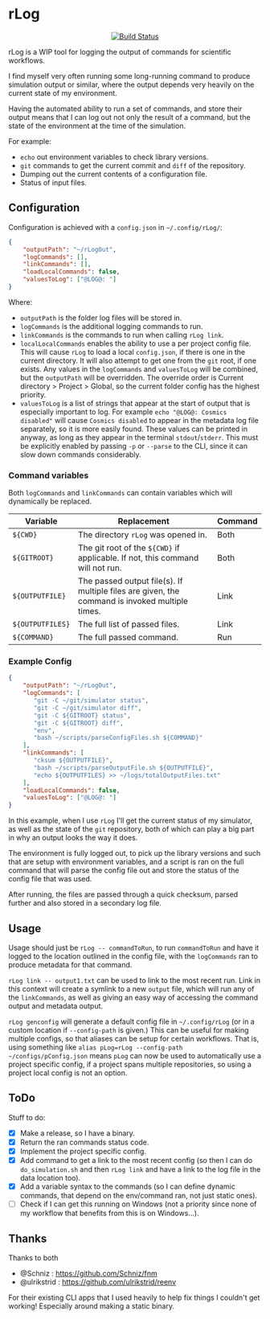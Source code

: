 # rLog

<p align="center">
<a href="https://dev.azure.com/CrossR-1/rLog/_build/latest?definitionId=5&branchName=master"><img alt="Build Status" src="https://dev.azure.com/CrossR-1/rLog/_apis/build/status/CrossR.rLog?branchName=master"></a>
</p>

rLog is a WIP tool for logging the output of commands for scientific
workflows.

I find myself very often running some long-running command to produce
simulation output or similar, where the output depends very heavily on the
current state of my environment.

Having the automated ability to run a set of commands, and store their output
means that I can log out not only the result of a command, but the state of
the environment at the time of the simulation.

For example:

 - `echo` out environment variables to check library versions.
 - `git` commands to get the current commit and `diff` of the repository.
 - Dumping out the current contents of a configuration file.
 - Status of input files.

## Configuration

Configuration is achieved with a `config.json` in `~/.config/rLog/`:

```json
{
    "outputPath": "~/rLogOut",
    "logCommands": [],
    "linkCommands": [],
    "loadLocalCommands": false,
    "valuesToLog": ["@LOG@: "]
}
```

Where:

 - `outputPath` is the folder log files will be stored in.
 - `logCommands` is the additional logging commands to run.
 - `linkCommands` is the commands to run when calling `rLog link`.
 - `localLocalCommands` enables the ability to use a per project config file.
    This will cause `rLog` to load a local `config.json`, if there is
    one in the current directory. It will also attempt to get one from the `git`
    root, if one exists. Any values in the `logCommands` and `valuesToLog`
    will be combined, but the `outputPath` will be overridden. The override
    order is Current directory > Project > Global, so the current folder config
    has the highest priority.
 - `valuesToLog` is a list of strings that appear at the start of output
    that is especially important to log. For example `echo "@LOG@: Cosmics
    disabled"` will cause `Cosmics disabled` to appear in the metadata log
    file separately, so it is more easily found. These values can be printed
    in anyway, as long as they appear in the terminal `stdout`/`stderr`. This
    must be explicitly enabled by passing `-p` or `--parse` to the CLI, since
    it can slow down commands considerably.

### Command variables

Both `logCommands` and `linkCommands` can contain variables which will
dynamically be replaced.

| Variable | Replacement | Command |
|----------|-------------|---------|
| `${CWD}`   | The directory `rLog` was opened in. | Both |
| `${GITROOT}` | The git root of the `${CWD}` if applicable. If not, this command will not run. | Both |
| `${OUTPUTFILE}` | The passed output file(s). If multiple files are given, the command is invoked multiple times. | Link |
| `${OUTPUTFILES}` | The full list of passed files. | Link |
| `${COMMAND}` | The full passed command. | Run |

### Example Config

```json
{
    "outputPath": "~/rLogOut",
    "logCommands": [
       "git -C ~/git/simulator status",
       "git -C ~/git/simulator diff",
       "git -C ${GITROOT} status",
       "git -C ${GITROOT} diff",
       "env",
       "bash ~/scripts/parseConfigFiles.sh ${COMMAND}"
    ],
    "linkCommands": [
       "cksum ${OUTPUTFILE}",
       "bash ~/scripts/parseOutputFile.sh ${OUTPUTFILE}",
       "echo ${OUTPUTFILES} >> ~/logs/totalOutputFiles.txt"
    ],
    "loadLocalCommands": false,
    "valuesToLog": ["@LOG@: "]
}
```

In this example, when I use `rLog` I'll get the current status of my
simulator, as well as the state of the `git` repository, both of which can
play a big part in why an output looks the way it does.

The environment is fully logged out, to pick up the library versions and such
that are setup with environment variables, and a script is ran on the full
command that will parse the config file out and store the status of the
config file that was used.

After running, the files are passed through a quick checksum, parsed further
and also stored in a secondary log file.

## Usage

Usage should just be `rLog -- commandToRun`, to run `commandToRun` and have
it logged to the location outlined in the config file, with the `logCommands`
ran to produce metadata for that command.

`rLog link -- output1.txt` can be used to link to the most recent run. Link
in this context will create a symlink to a new `output` file, which will run
any of the `linkCommands`, as well as giving an easy way of accessing the
command output and metadata output.

`rLog genconfig` will generate a default config file in
`~/.config/rLog` (or in a custom location if `--config-path` is
given.) This can be useful for making multiple configs, so that aliases can
be setup for certain workflows. That is, using something like
`alias pLog=rLog --config-path ~/configs/pConfig.json` means `pLog` can now
be used to automatically use a project specific config, if a project spans
multiple repositories, so using a project local config is not an option.

## ToDo

Stuff to do:

 - [X] Make a release, so I have a binary.
 - [X] Return the ran commands status code.
 - [X] Implement the project specific config.
 - [X] Add command to get a link to the most recent config (so then I can do
    `do_simulation.sh` and then `rLog link` and have a link to the
    log file in the data location too).
 - [X] Add a variable syntax to the commands (so I can define dynamic
    commands, that depend on the env/command ran, not just static ones).
 - [ ] Check if I can get this running on Windows (not a priority since none
    of my workflow that benefits from this is on Windows...).

## Thanks

Thanks to both

 - @Schniz : https://github.com/Schniz/fnm
 - @ulrikstrid : https://github.com/ulrikstrid/reenv

For their existing CLI apps that I used heavily to help fix things I couldn't
get working! Especially around making a static binary.